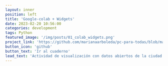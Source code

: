 ```yaml
---
layout: inner
position: left
title: 'Google-colab + Widgets'
date: 2023-02-20 10:56:00
categories: development
tags: Python
featured_image: '/img/posts/01_colab_widgets.png'
project_link: 'https://github.com/marianaarboleda/pc-para-todas/blob/master/Cuadernos/visualizacion_widgets.ipynb'
button_icon: 'github'
button_text: 'Ir al cuaderno'
lead_text: 'Actividad de visualización con datos abiertos de la ciudad de Barranquilla'
---
```

